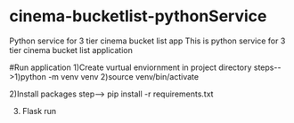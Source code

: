 # cinema-bucketlist-pythonService
Python service for 3 tier cinema bucket list app
This is python service for 3 tier cinema bucket list application

#Run application
1)Create vurtual enviornment in project directory
steps-->1)python -m venv venv
        2)source venv/bin/activate

2)Install packages
step--> pip install -r requirements.txt

3) Flask run
